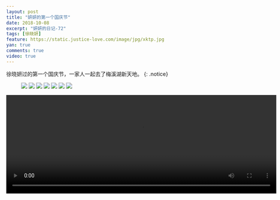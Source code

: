 ```yaml
---
layout: post
title: "妍妍的第一个国庆节"
date: 2018-10-08
excerpt: "妍妍的日记-72"
tags: [徐晓妍]
feature: https://static.justice-love.com/image/jpg/xktp.jpg
yan: true
comments: true
video: true
---
```

徐晓妍过的第一个国庆节，一家人一起去了梅溪湖新天地。
{: .notice}
<figure>
    <img src="{{ site.staticUrl }}/yanyan/image/guoqing1.jpg" />
    <img src="{{ site.staticUrl }}/yanyan/image/guoqing3.jpg" />
    <img src="{{ site.staticUrl }}/yanyan/image/guoqing4.jpg" />
    <img src="{{ site.staticUrl }}/yanyan/image/guoqing9.jpg" />
    <img src="{{ site.staticUrl }}/yanyan/image/guoqing5.jpg" />
    <img src="{{ site.staticUrl }}/yanyan/image/guoqing6.jpg" />
    <img src="{{ site.staticUrl }}/yanyan/image/guoqing2.jpg" />
</figure>
<video id="my-video" class="video-js vjs-16-9 clipboard" controls preload="auto" width="722" height="264" data-setup="{}">
    <source src="{{ site.staticUrl }}/yanyan/video/guoqing8.mp4" type='video/mp4'>
    <p class="vjs-no-js">
      To view this video please enable JavaScript, and consider upgrading to a web browser that
      <a href="http://videojs.com/html5-video-support/" target="_blank">supports HTML5 video</a>
    </p>
</video>
